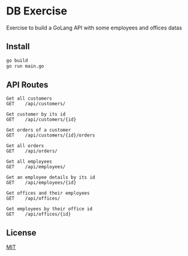 # DB Exercise

Exercise to build a GoLang API with some employees and offices datas

## Install

```bash
go build
go run main.go
```

## API Routes

```
Get all customers
GET    /api/customers/
```

```
Get customer by its id
GET    /api/customers/{id}
```

```
Get orders of a customer
GET    /api/customers/{id}/orders 
```

```
Get all orders
GET    /api/orders/              
```

```
Get all employees
GET    /api/employees/           
```

```http
Get an employee details by its id
GET    /api/employees/{id}        
```

```http
Get offices and their employees
GET    /api/offices/             
```

```http
Get employees by their office id
GET    /api/offices/{id}
```

## License
[MIT](https://github.com/HETIC-MT-P2021/DB_MORET_P01/blob/master/LICENSE)